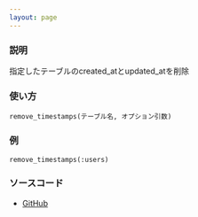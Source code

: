 ```yaml
---
layout: page
---
```


### 説明

指定したテーブルのcreated_atとupdated_atを削除

### 使い方

    remove_timestamps(テーブル名, オプション引数)

### 例

    remove_timestamps(:users)

### ソースコード

- [GitHub](https://github.com/rails/rails/blob/984c3ef2775781d47efa9f541ce570daa2434a80/activerecord/lib/active_record/connection_adapters/abstract/schema_statements.rb#L1331)
